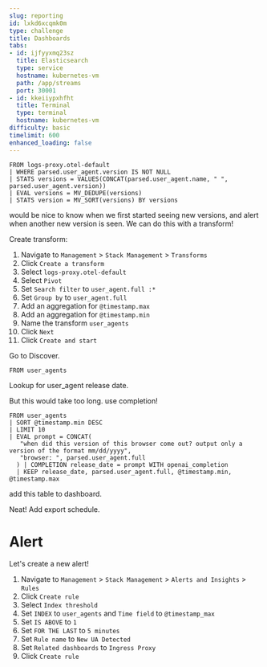 ```yaml
---
slug: reporting
id: lxkd6xcqmk0m
type: challenge
title: Dashboards
tabs:
- id: ijfyyxmq23sz
  title: Elasticsearch
  type: service
  hostname: kubernetes-vm
  path: /app/streams
  port: 30001
- id: kkeiiypxhfht
  title: Terminal
  type: terminal
  hostname: kubernetes-vm
difficulty: basic
timelimit: 600
enhanced_loading: false
---
```


```
FROM logs-proxy.otel-default
| WHERE parsed.user_agent.version IS NOT NULL
| STATS versions = VALUES(CONCAT(parsed.user_agent.name, " ", parsed.user_agent.version))
| EVAL versions = MV_DEDUPE(versions)
| STATS version = MV_SORT(versions) BY versions
```

would be nice to know when we first started seeing new versions, and alert when another new version is seen.
We can do this with a transform!

Create transform:
1. Navigate to `Management` > `Stack Management` > `Transforms`
2. Click `Create a transform`
3. Select `logs-proxy.otel-default`
4. Select `Pivot`
5. Set `Search filter` to `user_agent.full :*`
5. Set `Group by` to `user_agent.full`
6. Add an aggregation for `@timestamp.max`
7. Add an aggregation for `@timestamp.min`
8. Name the transform `user_agents`
9. Click `Next`
10. Click `Create and start`


Go to Discover.

```
FROM user_agents
```

Lookup for user_agent release date.

But this would take too long. use completion!

```
FROM user_agents
| SORT @timestamp.min DESC
| LIMIT 10
| EVAL prompt = CONCAT(
   "when did this version of this browser come out? output only a version of the format mm/dd/yyyy",
   "browser: ", parsed.user_agent.full
  ) | COMPLETION release_date = prompt WITH openai_completion
  | KEEP release_date, parsed.user_agent.full, @timestamp.min, @timestamp.max
```

add this table to dashboard.

Neat! Add export schedule.

# Alert

Let's create a new alert!

1. Navigate to `Management` > `Stack Management` > `Alerts and Insights` > `Rules`
2. Click `Create rule`
4. Select `Index threshold`
5. Set `INDEX` to `user_agents` and `Time field` to `@timestamp_max`
6. Set `IS ABOVE` to `1`
7. Set `FOR THE LAST` to `5 minutes`
8. Set `Rule name` to `New UA Detected`
9. Set `Related dashboards` to `Ingress Proxy`
10. Click `Create rule`
